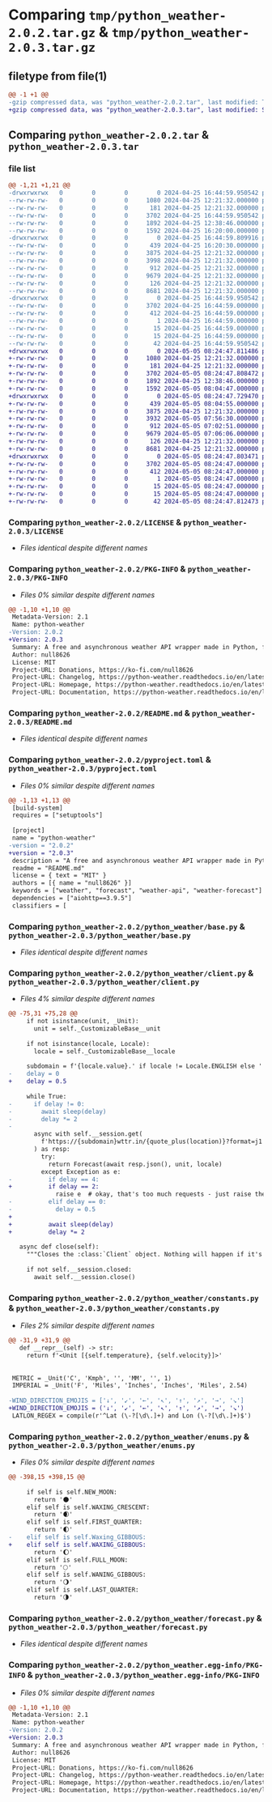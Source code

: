 # Comparing `tmp/python_weather-2.0.2.tar.gz` & `tmp/python_weather-2.0.3.tar.gz`

## filetype from file(1)

```diff
@@ -1 +1 @@
-gzip compressed data, was "python_weather-2.0.2.tar", last modified: Thu Apr 25 16:44:59 2024, max compression
+gzip compressed data, was "python_weather-2.0.3.tar", last modified: Sun May  5 08:24:47 2024, max compression
```

## Comparing `python_weather-2.0.2.tar` & `python_weather-2.0.3.tar`

### file list

```diff
@@ -1,21 +1,21 @@
-drwxrwxrwx   0        0        0        0 2024-04-25 16:44:59.950542 python_weather-2.0.2/
--rw-rw-rw-   0        0        0     1080 2024-04-25 12:21:32.000000 python_weather-2.0.2/LICENSE
--rw-rw-rw-   0        0        0      181 2024-04-25 12:21:32.000000 python_weather-2.0.2/MANIFEST.in
--rw-rw-rw-   0        0        0     3702 2024-04-25 16:44:59.950542 python_weather-2.0.2/PKG-INFO
--rw-rw-rw-   0        0        0     1892 2024-04-25 12:38:46.000000 python_weather-2.0.2/README.md
--rw-rw-rw-   0        0        0     1592 2024-04-25 16:20:00.000000 python_weather-2.0.2/pyproject.toml
-drwxrwxrwx   0        0        0        0 2024-04-25 16:44:59.809916 python_weather-2.0.2/python_weather/
--rw-rw-rw-   0        0        0      439 2024-04-25 16:20:30.000000 python_weather-2.0.2/python_weather/__init__.py
--rw-rw-rw-   0        0        0     3875 2024-04-25 12:21:32.000000 python_weather-2.0.2/python_weather/base.py
--rw-rw-rw-   0        0        0     3998 2024-04-25 12:21:32.000000 python_weather-2.0.2/python_weather/client.py
--rw-rw-rw-   0        0        0      912 2024-04-25 12:21:32.000000 python_weather-2.0.2/python_weather/constants.py
--rw-rw-rw-   0        0        0     9679 2024-04-25 12:21:32.000000 python_weather-2.0.2/python_weather/enums.py
--rw-rw-rw-   0        0        0      126 2024-04-25 12:21:32.000000 python_weather-2.0.2/python_weather/errors.py
--rw-rw-rw-   0        0        0     8681 2024-04-25 12:21:32.000000 python_weather-2.0.2/python_weather/forecast.py
-drwxrwxrwx   0        0        0        0 2024-04-25 16:44:59.950542 python_weather-2.0.2/python_weather.egg-info/
--rw-rw-rw-   0        0        0     3702 2024-04-25 16:44:59.000000 python_weather-2.0.2/python_weather.egg-info/PKG-INFO
--rw-rw-rw-   0        0        0      412 2024-04-25 16:44:59.000000 python_weather-2.0.2/python_weather.egg-info/SOURCES.txt
--rw-rw-rw-   0        0        0        1 2024-04-25 16:44:59.000000 python_weather-2.0.2/python_weather.egg-info/dependency_links.txt
--rw-rw-rw-   0        0        0       15 2024-04-25 16:44:59.000000 python_weather-2.0.2/python_weather.egg-info/requires.txt
--rw-rw-rw-   0        0        0       15 2024-04-25 16:44:59.000000 python_weather-2.0.2/python_weather.egg-info/top_level.txt
--rw-rw-rw-   0        0        0       42 2024-04-25 16:44:59.950542 python_weather-2.0.2/setup.cfg
+drwxrwxrwx   0        0        0        0 2024-05-05 08:24:47.811486 python_weather-2.0.3/
+-rw-rw-rw-   0        0        0     1080 2024-04-25 12:21:32.000000 python_weather-2.0.3/LICENSE
+-rw-rw-rw-   0        0        0      181 2024-04-25 12:21:32.000000 python_weather-2.0.3/MANIFEST.in
+-rw-rw-rw-   0        0        0     3702 2024-05-05 08:24:47.808472 python_weather-2.0.3/PKG-INFO
+-rw-rw-rw-   0        0        0     1892 2024-04-25 12:38:46.000000 python_weather-2.0.3/README.md
+-rw-rw-rw-   0        0        0     1592 2024-05-05 08:04:47.000000 python_weather-2.0.3/pyproject.toml
+drwxrwxrwx   0        0        0        0 2024-05-05 08:24:47.729470 python_weather-2.0.3/python_weather/
+-rw-rw-rw-   0        0        0      439 2024-05-05 08:04:55.000000 python_weather-2.0.3/python_weather/__init__.py
+-rw-rw-rw-   0        0        0     3875 2024-04-25 12:21:32.000000 python_weather-2.0.3/python_weather/base.py
+-rw-rw-rw-   0        0        0     3932 2024-05-05 07:56:30.000000 python_weather-2.0.3/python_weather/client.py
+-rw-rw-rw-   0        0        0      912 2024-05-05 07:02:51.000000 python_weather-2.0.3/python_weather/constants.py
+-rw-rw-rw-   0        0        0     9679 2024-05-05 07:06:06.000000 python_weather-2.0.3/python_weather/enums.py
+-rw-rw-rw-   0        0        0      126 2024-04-25 12:21:32.000000 python_weather-2.0.3/python_weather/errors.py
+-rw-rw-rw-   0        0        0     8681 2024-04-25 12:21:32.000000 python_weather-2.0.3/python_weather/forecast.py
+drwxrwxrwx   0        0        0        0 2024-05-05 08:24:47.803471 python_weather-2.0.3/python_weather.egg-info/
+-rw-rw-rw-   0        0        0     3702 2024-05-05 08:24:47.000000 python_weather-2.0.3/python_weather.egg-info/PKG-INFO
+-rw-rw-rw-   0        0        0      412 2024-05-05 08:24:47.000000 python_weather-2.0.3/python_weather.egg-info/SOURCES.txt
+-rw-rw-rw-   0        0        0        1 2024-05-05 08:24:47.000000 python_weather-2.0.3/python_weather.egg-info/dependency_links.txt
+-rw-rw-rw-   0        0        0       15 2024-05-05 08:24:47.000000 python_weather-2.0.3/python_weather.egg-info/requires.txt
+-rw-rw-rw-   0        0        0       15 2024-05-05 08:24:47.000000 python_weather-2.0.3/python_weather.egg-info/top_level.txt
+-rw-rw-rw-   0        0        0       42 2024-05-05 08:24:47.812473 python_weather-2.0.3/setup.cfg
```

### Comparing `python_weather-2.0.2/LICENSE` & `python_weather-2.0.3/LICENSE`

 * *Files identical despite different names*

### Comparing `python_weather-2.0.2/PKG-INFO` & `python_weather-2.0.3/PKG-INFO`

 * *Files 0% similar despite different names*

```diff
@@ -1,10 +1,10 @@
 Metadata-Version: 2.1
 Name: python-weather
-Version: 2.0.2
+Version: 2.0.3
 Summary: A free and asynchronous weather API wrapper made in Python, for Python.
 Author: null8626
 License: MIT
 Project-URL: Donations, https://ko-fi.com/null8626
 Project-URL: Changelog, https://python-weather.readthedocs.io/en/latest/changelog.html
 Project-URL: Homepage, https://python-weather.readthedocs.io/en/latest/
 Project-URL: Documentation, https://python-weather.readthedocs.io/en/latest/
```

### Comparing `python_weather-2.0.2/README.md` & `python_weather-2.0.3/README.md`

 * *Files identical despite different names*

### Comparing `python_weather-2.0.2/pyproject.toml` & `python_weather-2.0.3/pyproject.toml`

 * *Files 0% similar despite different names*

```diff
@@ -1,13 +1,13 @@
 [build-system]
 requires = ["setuptools"]
 
 [project]
 name = "python-weather"
-version = "2.0.2"
+version = "2.0.3"
 description = "A free and asynchronous weather API wrapper made in Python, for Python."
 readme = "README.md"
 license = { text = "MIT" }
 authors = [{ name = "null8626" }]
 keywords = ["weather", "forecast", "weather-api", "weather-forecast"]
 dependencies = ["aiohttp==3.9.5"]
 classifiers = [
```

### Comparing `python_weather-2.0.2/python_weather/base.py` & `python_weather-2.0.3/python_weather/base.py`

 * *Files identical despite different names*

### Comparing `python_weather-2.0.2/python_weather/client.py` & `python_weather-2.0.3/python_weather/client.py`

 * *Files 4% similar despite different names*

```diff
@@ -75,31 +75,28 @@
     if not isinstance(unit, _Unit):
       unit = self._CustomizableBase__unit
 
     if not isinstance(locale, Locale):
       locale = self._CustomizableBase__locale
 
     subdomain = f'{locale.value}.' if locale != Locale.ENGLISH else ''
-    delay = 0
+    delay = 0.5
 
     while True:
-      if delay != 0:
-        await sleep(delay)
-        delay *= 2
-
       async with self.__session.get(
         f'https://{subdomain}wttr.in/{quote_plus(location)}?format=j1'
       ) as resp:
         try:
           return Forecast(await resp.json(), unit, locale)
         except Exception as e:
-          if delay == 4:
+          if delay == 2:
             raise e  # okay, that's too much requests - just raise the error
-          elif delay == 0:
-            delay = 0.5
+
+          await sleep(delay)
+          delay *= 2
 
   async def close(self):
     """Closes the :class:`Client` object. Nothing will happen if it's already closed."""
 
     if not self.__session.closed:
       await self.__session.close()
```

### Comparing `python_weather-2.0.2/python_weather/constants.py` & `python_weather-2.0.3/python_weather/constants.py`

 * *Files 2% similar despite different names*

```diff
@@ -31,9 +31,9 @@
   def __repr__(self) -> str:
     return f'<Unit [{self.temperature}, {self.velocity}]>'
 
 
 METRIC = _Unit('C', 'Kmph', '', 'MM', '', 1)
 IMPERIAL = _Unit('F', 'Miles', 'Inches', 'Inches', 'Miles', 2.54)
 
-WIND_DIRECTION_EMOJIS = ['↓', '↙', '←', '↖', '↑', '↗', '→', '↘']
+WIND_DIRECTION_EMOJIS = ('↓', '↙', '←', '↖', '↑', '↗', '→', '↘')
 LATLON_REGEX = compile(r'^Lat (\-?[\d\.]+) and Lon (\-?[\d\.]+)$')
```

### Comparing `python_weather-2.0.2/python_weather/enums.py` & `python_weather-2.0.3/python_weather/enums.py`

 * *Files 0% similar despite different names*

```diff
@@ -398,15 +398,15 @@
 
     if self is self.NEW_MOON:
       return '🌑'
     elif self is self.WAXING_CRESCENT:
       return '🌒'
     elif self is self.FIRST_QUARTER:
       return '🌓'
-    elif self is self.Waxing_GIBBOUS:
+    elif self is self.WAXING_GIBBOUS:
       return '🌔'
     elif self is self.FULL_MOON:
       return '🌕'
     elif self is self.WANING_GIBBOUS:
       return '🌖'
     elif self is self.LAST_QUARTER:
       return '🌗'
```

### Comparing `python_weather-2.0.2/python_weather/forecast.py` & `python_weather-2.0.3/python_weather/forecast.py`

 * *Files identical despite different names*

### Comparing `python_weather-2.0.2/python_weather.egg-info/PKG-INFO` & `python_weather-2.0.3/python_weather.egg-info/PKG-INFO`

 * *Files 0% similar despite different names*

```diff
@@ -1,10 +1,10 @@
 Metadata-Version: 2.1
 Name: python-weather
-Version: 2.0.2
+Version: 2.0.3
 Summary: A free and asynchronous weather API wrapper made in Python, for Python.
 Author: null8626
 License: MIT
 Project-URL: Donations, https://ko-fi.com/null8626
 Project-URL: Changelog, https://python-weather.readthedocs.io/en/latest/changelog.html
 Project-URL: Homepage, https://python-weather.readthedocs.io/en/latest/
 Project-URL: Documentation, https://python-weather.readthedocs.io/en/latest/
```

